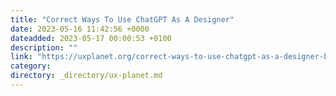 ```yaml
---
title: "Correct Ways To Use ChatGPT As A Designer"
date: 2023-05-16 11:42:56 +0000
dateadded: 2023-05-17 00:00:53 +0100
description: ""
link: "https://uxplanet.org/correct-ways-to-use-chatgpt-as-a-designer-bde188a2033b?source=rss----819cc2aaeee0---4"
category:
directory: _directory/ux-planet.md
---
```

